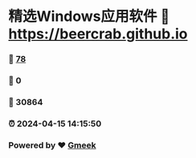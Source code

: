 # 精选Windows应用软件 :link: https://beercrab.github.io 
### :page_facing_up: [78](https://beercrab.github.io/tag.html) 
### :speech_balloon: 0 
### :hibiscus: 30864 
### :alarm_clock: 2024-04-15 14:15:50 
### Powered by :heart: [Gmeek](https://github.com/Meekdai/Gmeek)
